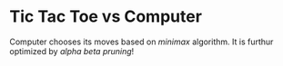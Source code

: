 # Tic Tac Toe vs Computer

Computer chooses its moves based on *minimax* algorithm.
It is furthur optimized by *alpha beta pruning*!
